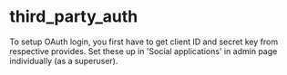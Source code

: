 # third_party_auth

To setup OAuth login, you first have to get client ID and secret key from respective provides. Set these up in 'Social applications' in admin page individually (as a superuser).
